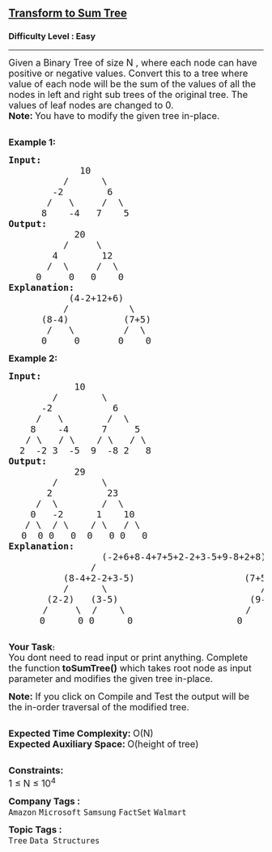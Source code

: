 <h2><a href="https://practice.geeksforgeeks.org/problems/d7e0ce338b11f0be36877d9c35cc8dfad6636957/1?page=1&difficulty[]=0&category[]=Tree&category[]=Binary%20Search%20Tree&sortBy=accuracy">Transform to Sum Tree</a></h2><h3>Difficulty Level : Easy</h3><hr><div class="problems_problem_content__Xm_eO"><p><span style="font-size:18px">Given a Binary Tree of size N , where each node can have positive or negative values. Convert this to a tree where value of each node will be the sum of the values of all the nodes in left and right sub trees of the original tree. The values of leaf nodes are changed to 0.<br>
<strong>Note: </strong>You have to modify the given tree in-place.</span></p>

<p><br>
<strong><span style="font-size:18px">Example 1:</span></strong></p>

<pre><span style="font-size:18px"><strong>Input:</strong>
             10
          /      \
        -2        6
       /   \     /  \
      8    -4   7    5</span>
<span style="font-size:18px"><strong>Output:</strong>
            20
          /     \
        4        12
       /  \     /  \
     0     0   0    0</span>
<strong><span style="font-size:18px">Explanation:</span></strong>
<span style="font-size:18px">           (4-2+12+6)
          /           \
      (8-4)          (7+5)
       /   \         /  \
      0     0       0    0</span></pre>

<p><strong><span style="font-size:18px">Example 2:</span></strong></p>

<pre><span style="font-size:18px"><strong>Input:</strong>
            10
        /        \
      -2           6
     /   \        /  \
    8    -4      7     5</span>
    <span style="font-size:18px">/ \   / \    / \   / \
&nbsp; 2  -2 3  -5  9  -8 2   8</span>
<span style="font-size:18px"><strong>Output:</strong>
            29
        /        \
       2          23
     /  \        /  \
    0   -2      1    10
&nbsp;  / \  / \    / \   / \</span>
   <span style="font-size:18px">0  0 0   0  0   0 0   0</span>
<strong><span style="font-size:18px">Explanation:</span></strong>
<span style="font-size:18px">                 (-2+6+8-4+7+5+2-2+3-5+9-8+2+8)
               /                                \
          (8-4+2-2+3-5)                    (7+5+9-8+2+8)
          /      \                            /      \       
       (2-2)   (3-5)                        (9-8)    (2+8)</span>
        <span style="font-size:18px">/     \  /    \                      /     \   /     \</span>
      <span style="font-size:18px"> 0      0 0      0                   0        0 0       0</span></pre>

<p><br>
<span style="font-size:18px"><strong>Your Task</strong></span><strong>:&nbsp; </strong><br>
<span style="font-size:18px">You dont need to read input or print anything. Complete the function<strong> toSumTree()</strong> which takes root node as input parameter and modifies the given tree in-place.</span></p>

<p><span style="font-size:18px"><strong>Note:</strong> If you click on Compile and Test the output will be the in-order traversal of the modified tree.</span></p>

<p><br>
<span style="font-size:18px"><strong>Expected Time Complexity: </strong>O(N)<br>
<strong>Expected Auxiliary Space: </strong>O(height of tree)</span><br>
&nbsp;</p>

<p><span style="font-size:18px"><strong>Constraints:</strong><br>
1 ≤ N&nbsp;≤ 10<sup>4</sup></span></p>
</div><p><span style=font-size:18px><strong>Company Tags : </strong><br><code>Amazon</code>&nbsp;<code>Microsoft</code>&nbsp;<code>Samsung</code>&nbsp;<code>FactSet</code>&nbsp;<code>Walmart</code>&nbsp;<br><p><span style=font-size:18px><strong>Topic Tags : </strong><br><code>Tree</code>&nbsp;<code>Data Structures</code>&nbsp;